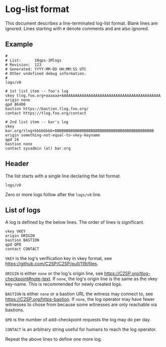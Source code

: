 # Log-list format

This document describes a line-terminated log-list format.  Blank lines are
ignored.  Lines starting with `#` denote comments and are also ignored.

## Example

    #
    # List:      10qps-1Mlogs
    # Revision:  123
    # Generated: YYYY-MM-DD HH:MM:SS UTC
    # Other undefined debug information.
    #
    logs/v0

    # 1st list item -- foo's log
    vkey tlog.foo.org+aaaaaa+AAAAAAAAAAAAAAAAAAAAAAAAAAAAAAAAAAAAAAAAAAAA
    origin none
    qpd 86400
    bastion https://bastion.tlog.foo.org/
    contact https://tlog.foo.org/contact

    # 2nd list item -- bar's log
    vkey bar.org/tlog+bbbbbbbb+BBBBBBBBBBBBBBBBBBBBBBBBBBBBBBBBBBBBBBBBBBBB
    origin something-not-equal-to-vkey-keyname
    qpd 24
    bastion none
    contact sysadmin (at) bar.org

## Header

The list starts with a single line declaring the list format.

    logs/v0

Zero or more logs follow after the `logs/v0` line.

## List of logs

A log is defined by the below lines.  The order of lines is significant.

    vkey VKEY
    origin ORIGIN
    bastion BASTION
    qpd QPD
    contact CONTACT

`VKEY` is the log's verification key in vkey format, see
<https://github.com/C2SP/C2SP/pull/119/files>.

`ORIGIN` is either `none` or the log's origin line, see
<https://C2SP.org/tlog-checkpoint#note-text>.  If `none`, the log's origin line
is the same as the vkey key-name.  This is recommended for newly created logs.

`BASTION` is either `none` or a bastion URL the witness may connect to, see
<https://C2SP.org/https-bastion>.  If `none`, the log operator may have fewer
witnesses to chose from because some witnesses are only reachable via bastions.

`QPD` is the number of add-checkpoint requests the log may do per day.

`CONTACT` is an arbitrary string useful for humans to reach the log operator.

Repeat the above lines to define one more log.
